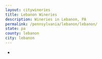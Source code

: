 ```yaml
---
layout: citywineries
title: Lebanon Wineries
description: Wineries in Lebanon, PA
permalink: /pennsylvania/lebanon/lebanon/
state: pa
county: lebanon
city: lebanon
---
```

-
